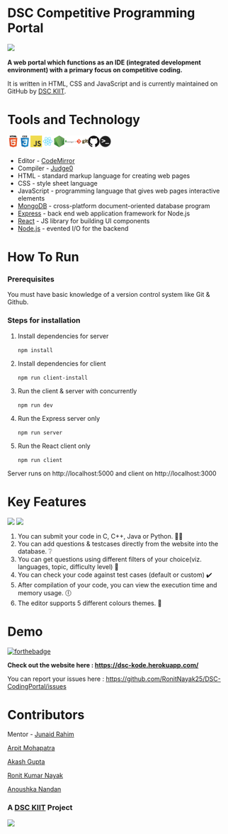 # DSC Competitive Programming Portal

<img src="https://i.imgur.com/m9tnXMu.png" width="900">

**A web portal which functions as an IDE (integrated development environment) with a primary focus on competitive coding.** 

It is written in HTML, CSS and JavaScript and is currently maintained on GitHub by [DSC KIIT](https://dsckiit.tech/).

# Tools and Technology


<img align="left" alt="HTML5" width="26px" src="https://raw.githubusercontent.com/github/explore/80688e429a7d4ef2fca1e82350fe8e3517d3494d/topics/html/html.png" />
<img align="left" alt="CSS3" width="26px" src="https://raw.githubusercontent.com/github/explore/80688e429a7d4ef2fca1e82350fe8e3517d3494d/topics/css/css.png" />
<img align="left" alt="JavaScript" width="26px" src="https://raw.githubusercontent.com/github/explore/80688e429a7d4ef2fca1e82350fe8e3517d3494d/topics/javascript/javascript.png" />
<img align="left" alt="React" width="26px" src="https://raw.githubusercontent.com/github/explore/80688e429a7d4ef2fca1e82350fe8e3517d3494d/topics/react/react.png" />
<img align="left" alt="Node.js" width="26px" src="https://raw.githubusercontent.com/github/explore/80688e429a7d4ef2fca1e82350fe8e3517d3494d/topics/nodejs/nodejs.png" />
<img align="left" alt="MongoDB" width="26px" src="https://raw.githubusercontent.com/github/explore/80688e429a7d4ef2fca1e82350fe8e3517d3494d/topics/mongodb/mongodb.png" />
<img align="left" alt="Git" width="26px" src="https://raw.githubusercontent.com/github/explore/80688e429a7d4ef2fca1e82350fe8e3517d3494d/topics/git/git.png" />
<img align="left" alt="GitHub" width="26px" src="https://raw.githubusercontent.com/github/explore/78df643247d429f6cc873026c0622819ad797942/topics/github/github.png" />
<img align="left" alt="Terminal" width="26px" src="https://raw.githubusercontent.com/github/explore/80688e429a7d4ef2fca1e82350fe8e3517d3494d/topics/terminal/terminal.png" />

<br>
</br>

* Editor - [CodeMirror](https://codemirror.net/)
* Compiler - [Judge0](https://www.judge0.com/)
* HTML - standard markup language for creating web pages
* CSS - style sheet language
* JavaScript - programming language that gives web pages interactive elements
* [MongoDB](https://www.mongodb.com/) - cross-platform document-oriented database program
* [Express](https://expressjs.com/) - back end web application framework for Node.js
* [React](https://reactjs.org/) - JS library for building UI components
* [Node.js](https://nodejs.org/en/) - evented I/O for the backend


# How To Run

### Prerequisites
You must have basic knowledge of a version control system like Git & Github. 

### Steps for installation
1. Install dependencies for server
 
   `npm install`

2. Install dependencies for client
 
   `npm run client-install`

3. Run the client & server with concurrently
 
   `npm run dev`

4. Run the Express server only
 
   `npm run server`

5. Run the React client only
 
   `npm run client`

  Server runs on http://localhost:5000 and client on http://localhost:3000



# Key Features
<img src="https://img.shields.io/badge/heroku-deployed-blueviolet"/> <img src="https://img.shields.io/badge/Google-OAuth%202.0-blue"/>

1. You can submit your code in C, C++, Java or Python. 👨‍💻
2. You can add questions & testcases directly from the website into the database. :grey_question:
3. You can get questions using different filters of your choice(viz. languages, topic, difficulty level) :abcd:
4. You can check your code against test cases (default or custom) :heavy_check_mark:
5. After compilation of your code, you can view the execution time and memory usage. :clock6:
6. The editor supports 5 different colours themes. :vertical_traffic_light:
<!--- 6. Instructions, Code, Solution Section -->



# Demo
[![forthebadge](https://forthebadge.com/images/badges/check-it-out.svg)](https://forthebadge.com)

**Check out the website here :  https://dsc-kode.herokuapp.com/**

You can report your issues here :  https://github.com/RonitNayak25/DSC-CodingPortal/issues



# Contributors
Mentor - [Junaid Rahim](https://github.com/junaidrahim)

[Arpit Mohapatra](https://github.com/marpit19)

[Akash Gupta](https://github.com/akashgp09)

[Ronit Kumar Nayak](https://github.com/RonitNayak25)
 
[Anoushka Nandan](https://github.com/anoushkanandan)






### A [DSC KIIT](https://github.com/DSC-KIIT) Project

<img src="https://dev-to-uploads.s3.amazonaws.com/uploads/organization/profile_image/2086/859e9317-d715-4a2b-b88e-61cdfd379039.png" width="100">

